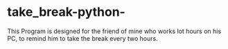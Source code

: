 # take_break-python-
This Program is designed for the friend of mine who works lot hours on his PC, to remind him to take the break every two hours.
